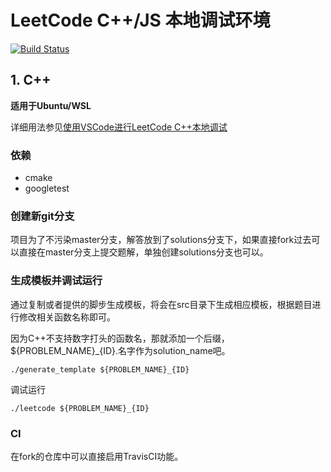 # LeetCode C++/JS 本地调试环境

[![Build Status](https://travis-ci.com/Pokerpoke/LeetCode.svg?branch=master)](https://travis-ci.com/Pokerpoke/LeetCode)

## 1. C++

**适用于Ubuntu/WSL**

详细用法参见[使用VSCode进行LeetCode C++本地调试](https://github.com/Pokerpoke/LeetCode/blob/master/doc/%E4%BD%BF%E7%94%A8VSCode%E8%BF%9B%E8%A1%8CLeetCode%20C%2B%2B%E6%9C%AC%E5%9C%B0%E8%B0%83%E8%AF%95.md)

### 依赖

- cmake
- googletest

### 创建新git分支

项目为了不污染master分支，解答放到了solutions分支下，如果直接fork过去可以直接在master分支上提交题解，单独创建solutions分支也可以。

### 生成模板并调试运行

通过复制或者提供的脚步生成模板，将会在src目录下生成相应模板，根据题目进行修改相关函数名称即可。

因为C++不支持数字打头的函数名，那就添加一个后缀，${PROBLEM_NAME}_{ID}.名字作为solution_name吧。

```shell
./generate_template ${PROBLEM_NAME}_{ID}
```

调试运行

```shell
./leetcode ${PROBLEM_NAME}_{ID}
```

### CI

在fork的仓库中可以直接启用TravisCI功能。
